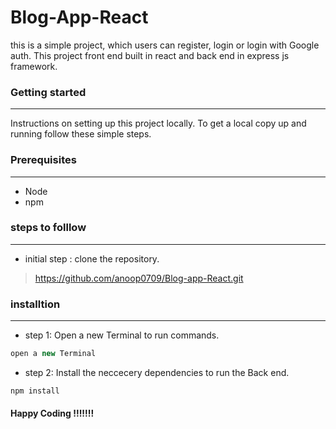 # Blog-App-React

this is a simple project, which users can register, login or login with Google auth. This project front end built in react and back end in express js framework.

### Getting started
---
Instructions on setting up this project locally. To get a local copy up and running follow these simple steps.

### Prerequisites
---
 - Node
 - npm
 

 ### steps to folllow
 ---
- initial step : clone the repository. 
> https://github.com/anoop0709/Blog-app-React.git

### installtion
---

- step 1: Open a new Terminal to run commands.
```js
open a new Terminal
```
- step 2: Install the neccecery dependencies to run the Back end.
```js
npm install
```


#### Happy Coding !!!!!!!
